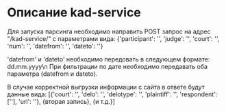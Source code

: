 # Описание kad-service

Для запуска парсинга необходимо направить POST запрос на адрес "/kad-service/" с параметрами вида:
{'participant': '',
 'judge': '',
 'court': '',
 'num': '',
 'datefrom': '',
 'dateto': ''}


'datefrom' и 'dateto' необходимо передовать в следующем формате: dd.mm.yyyy\n
При фильтрации по дате необходимо передавать оба параметра (datefrom и dateto).

В случае корректной выгрузки информации с сайта в ответе будут данные вида:
[{'court': '',
  'delo': '',
  'delotype': '',
  'plaintiff': '',
  'respondent': [''],
  'url': ''},
 {вторая запись},
 {и т.д.}]
